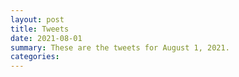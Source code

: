 ```yaml
---
layout: post
title: Tweets
date: 2021-08-01
summary: These are the tweets for August 1, 2021.
categories:
---
```


